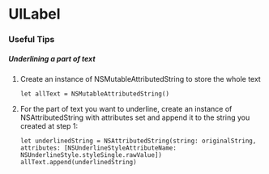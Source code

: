 # UILabel

### Useful Tips

##### Underlining a part of text
1. Create an instance of NSMutableAttributedString to store the whole text

	```
	let allText = NSMutableAttributedString()
	```

2. For the part of text you want to underline, create an instance of NSAttributedString
with attributes set and append it to the string you created at step 1:

	```
	let underlinedString = NSAttributedString(string: originalString, attributes: [NSUnderlineStyleAttributeName: NSUnderlineStyle.styleSingle.rawValue])
	allText.append(underlinedString)
	```
